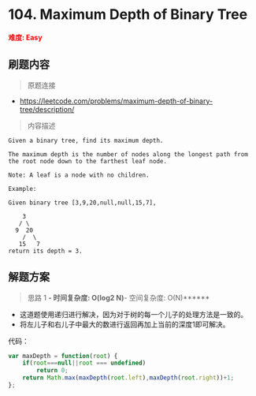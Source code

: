 # 104. Maximum Depth of Binary Tree

**<font color=red>难度: Easy</font>**

## 刷题内容

> 原题连接

* https://leetcode.com/problems/maximum-depth-of-binary-tree/description/

> 内容描述

```
Given a binary tree, find its maximum depth.

The maximum depth is the number of nodes along the longest path from the root node down to the farthest leaf node.

Note: A leaf is a node with no children.

Example:

Given binary tree [3,9,20,null,null,15,7],

    3
   / \
  9  20
    /  \
   15   7
return its depth = 3.
```

## 解题方案

> 思路 1
******- 时间复杂度: O(log2 N)******- 空间复杂度: O(N)******

* 这道题使用递归进行解决，因为对于树的每一个儿子的处理方法是一致的。
* 将左儿子和右儿子中最大的数进行返回再加上当前的深度1即可解决。

代码：

```javascript
var maxDepth = function(root) {
    if(root===null||root === undefined)
        return 0;
    return Math.max(maxDepth(root.left),maxDepth(root.right))+1;
};
```

